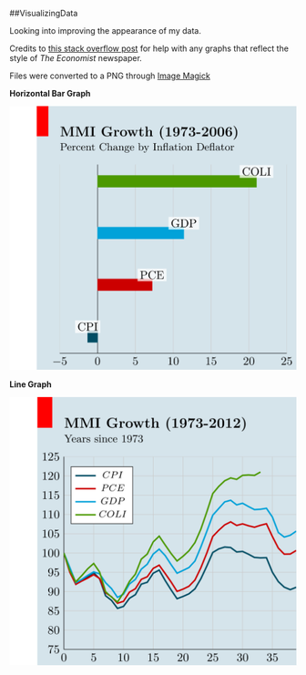 ##VisualizingData

Looking into improving the appearance of my data. 

Credits to [this stack overflow post](http://tex.stackexchange.com/questions/22429/how-can-i-draw-a-chart-in-the-economist-style-with-pgfplots) for help with any graphs that reflect the style of *The Economist* newspaper. 

Files were converted to a PNG through [Image Magick](http://www.imagemagick.org/)

**Horizontal Bar Graph**

![Horizontal Bar Graph](https://github.com/norman-k/VisualizingData/blob/master/MMIGrowthBarGraph.png?raw=true)

**Line Graph**

![Line Graph](https://github.com/norman-k/VisualizingData/blob/master/MMIGrowthLineGraph.png?raw=true)
